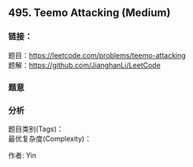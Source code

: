 ## 495. Teemo Attacking (Medium)

### **链接**：
题目：https://leetcode.com/problems/teemo-attacking  
题解：https://github.com/JianghanLi/LeetCode

### **题意**



### **分析**  
题目类别(Tags)：  
最优复杂度(Complexity)：  



作者: Yin
